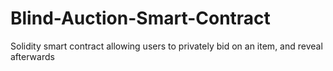 # Blind-Auction-Smart-Contract
Solidity smart contract allowing users to privately bid on an item, and reveal afterwards
